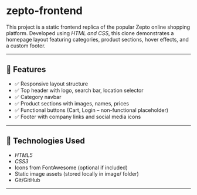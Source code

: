 # zepto-frontend



This project is a static frontend replica of the popular Zepto online shopping platform. Developed using *HTML and CSS*, this clone demonstrates a homepage layout featuring categories, product sections, hover effects, and a custom footer.

---



## 🌟 Features

- ✅ Responsive layout structure
- ✅ Top header with logo, search bar, location selector
- ✅ Category navbar
- ✅ Product sections with images, names, prices
- ✅ Functional buttons (Cart, Login – non-functional placeholder)
- ✅ Footer with company links and social media icons

---

## 🧰 Technologies Used

- *HTML5*
- *CSS3*
- Icons from FontAwesome (optional if included)
- Static image assets (stored locally in image/ folder)
-  Git/GitHub

---




